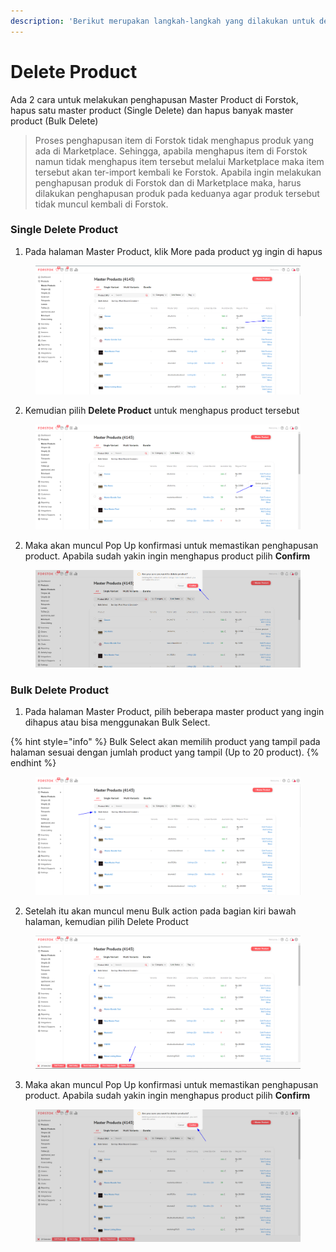 ```yaml
---
description: 'Berikut merupakan langkah-langkah yang dilakukan untuk delete product :'
---
```


# Delete Product

Ada 2 cara untuk melakukan penghapusan Master Product di Forstok, hapus satu master product (Single Delete) dan hapus banyak master product (Bulk Delete)

> Proses penghapusan item di Forstok tidak menghapus produk yang ada di Marketplace. Sehingga, apabila menghapus item di Forstok namun tidak menghapus item tersebut melalui Marketplace maka item tersebut akan ter-import kembali ke Forstok. Apabila ingin melakukan penghapusan produk di Forstok dan di Marketplace maka, harus dilakukan penghapusan produk pada keduanya agar produk tersebut tidak muncul kembali di Forstok.

### Single Delete Product

1. Pada halaman Master Product, klik More pada product yg ingin di hapus

<figure><img src="../../../.gitbook/assets/image (2) (4) (1).png" alt=""><figcaption></figcaption></figure>

2. Kemudian pilih **Delete Product** untuk menghapus product tersebut

<figure><img src="../../../.gitbook/assets/image (5) (1).png" alt=""><figcaption></figcaption></figure>

2. Maka akan muncul Pop Up konfirmasi untuk memastikan penghapusan product. Apabila sudah yakin ingin menghapus product pilih **Confirm**

<figure><img src="../../../.gitbook/assets/image (27) (2).png" alt=""><figcaption></figcaption></figure>

### Bulk Delete Product

1. Pada halaman Master Product, pilih beberapa master product yang ingin dihapus atau bisa menggunakan Bulk Select.

{% hint style="info" %}
Bulk Select akan memilih product yang tampil pada halaman sesuai dengan jumlah product yang tampil (Up to 20 product).
{% endhint %}

<figure><img src="../../../.gitbook/assets/image (30) (1).png" alt=""><figcaption></figcaption></figure>

2. Setelah itu akan muncul menu Bulk action pada bagian kiri bawah halaman, kemudian pilih Delete Product

<figure><img src="../../../.gitbook/assets/image (22) (2).png" alt=""><figcaption></figcaption></figure>

3. Maka akan muncul Pop Up konfirmasi untuk memastikan penghapusan product. Apabila sudah yakin ingin menghapus product pilih **Confirm**

<figure><img src="../../../.gitbook/assets/image (12) (2).png" alt=""><figcaption></figcaption></figure>
